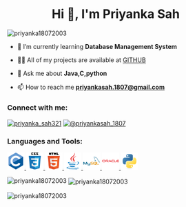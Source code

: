 <h1 align="center">Hi 👋, I'm Priyanka Sah</h1>
<p align="left"> <img src="https://komarev.com/ghpvc/?username=priyanka18072003&label=Profile%20views&color=0e75b6&style=flat" alt="priyanka18072003" /> </p>

- 🌱 I’m currently learning **Database Management System**

- 👨‍💻 All of my projects are available at [GITHUB](GITHUB)

- 💬 Ask me about **Java,C,python**

- 📫 How to reach me **priyankasah.1807@gmail.com**

<h3 align="left">Connect with me:</h3>
<p align="left">
<a href="https://instagram.com/priyanka_sah321" target="blank"><img align="center" src="https://raw.githubusercontent.com/rahuldkjain/github-profile-readme-generator/master/src/images/icons/Social/instagram.svg" alt="priyanka_sah321" height="30" width="40" /></a>
<a href="https://www.hackerrank.com/@priyankasah_1807" target="blank"><img align="center" src="https://raw.githubusercontent.com/rahuldkjain/github-profile-readme-generator/master/src/images/icons/Social/hackerrank.svg" alt="@priyankasah_1807" height="30" width="40" /></a>
</p>

<h3 align="left">Languages and Tools:</h3>
<p align="left"> <a href="https://www.cprogramming.com/" target="_blank" rel="noreferrer"> <img src="https://raw.githubusercontent.com/devicons/devicon/master/icons/c/c-original.svg" alt="c" width="40" height="40"/> </a> <a href="https://www.w3schools.com/css/" target="_blank" rel="noreferrer"> <img src="https://raw.githubusercontent.com/devicons/devicon/master/icons/css3/css3-original-wordmark.svg" alt="css3" width="40" height="40"/> </a> <a href="https://www.w3.org/html/" target="_blank" rel="noreferrer"> <img src="https://raw.githubusercontent.com/devicons/devicon/master/icons/html5/html5-original-wordmark.svg" alt="html5" width="40" height="40"/> </a> <a href="https://www.java.com" target="_blank" rel="noreferrer"> <img src="https://raw.githubusercontent.com/devicons/devicon/master/icons/java/java-original.svg" alt="java" width="40" height="40"/> </a> <a href="https://www.mysql.com/" target="_blank" rel="noreferrer"> <img src="https://raw.githubusercontent.com/devicons/devicon/master/icons/mysql/mysql-original-wordmark.svg" alt="mysql" width="40" height="40"/> </a> <a href="https://www.oracle.com/" target="_blank" rel="noreferrer"> <img src="https://raw.githubusercontent.com/devicons/devicon/master/icons/oracle/oracle-original.svg" alt="oracle" width="40" height="40"/> </a> <a href="https://www.python.org" target="_blank" rel="noreferrer"> <img src="https://raw.githubusercontent.com/devicons/devicon/master/icons/python/python-original.svg" alt="python" width="40" height="40"/> </a> </p>

<p><img align="left" src="https://github-readme-stats.vercel.app/api/top-langs?username=priyanka18072003&show_icons=true&locale=en&layout=compact" alt="priyanka18072003" /></p>

<p>&nbsp;<img align="center" src="https://github-readme-stats.vercel.app/api?username=priyanka18072003&show_icons=true&locale=en" alt="priyanka18072003" /></p>

<p><img align="center" src="https://github-readme-streak-stats.herokuapp.com/?user=priyanka18072003&" alt="priyanka18072003" /></p>
